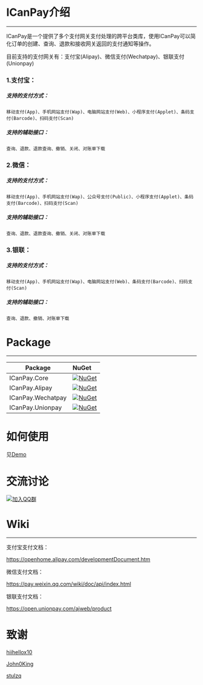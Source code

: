 # ICanPay介绍
---

ICanPay是一个提供了多个支付网关支付处理的跨平台类库，使用ICanPay可以简化订单的创建、查询、退款和接收网关返回的支付通知等操作。

目前支持的支付网关有：支付宝(Alipay)、微信支付(Wechatpay)、银联支付(Unionpay)

### 1.支付宝：

##### 支持的支付方式：

	移动支付(App)、手机网站支付(Wap)、电脑网站支付(Web)、小程序支付(Applet)、条码支付(Barcode)、扫码支付(Scan)

##### 支持的辅助接口：

	查询、退款、退款查询、撤销、关闭、对账单下载

### 2.微信：

##### 支持的支付方式：
		
	移动支付(App)、手机网站支付(Wap)、公众号支付(Public)、小程序支付(Applet)、条码支付(Barcode)、扫码支付(Scan)

##### 支持的辅助接口：
		
	查询、退款、退款查询、撤销、关闭、对账单下载
			
### 3.银联：

##### 支持的支付方式：
		
	移动支付(App)、手机网站支付(Wap)、电脑网站支付(Web)、条码支付(Barcode)、扫码支付(Scan)

##### 支持的辅助接口：
		
	查询、退款、撤销、对账单下载

# Package
---

Package  | NuGet 
-------- | :------------ 
ICanPay.Core		| [![NuGet](https://img.shields.io/nuget/v/ICanPay.Core.svg)](https://www.nuget.org/packages/ICanPay.Core)
ICanPay.Alipay		| [![NuGet](https://img.shields.io/nuget/v/ICanPay.Alipay.svg)](https://www.nuget.org/packages/ICanPay.Alipay)
ICanPay.Wechatpay	| [![NuGet](https://img.shields.io/nuget/v/ICanPay.Wechatpay.svg)](https://www.nuget.org/packages/ICanPay.Wechatpay)
ICanPay.Unionpay	| [![NuGet](https://img.shields.io/nuget/v/ICanPay.Unionpay.svg)](https://www.nuget.org/packages/ICanPay.Unionpay)

# 如何使用

见[Demo](https://github.com/Varorbc/ICanPay/tree/master/sample/ICanPay.Demo)

# 交流讨论

[![加入QQ群](http://pub.idqqimg.com/wpa/images/group.png)](http://shang.qq.com/wpa/qunwpa?idkey=5d2538328d53d0610188d9dc4a62a7b51e50fe56ad1b35ca9e96308507eb09a7)

# Wiki
---

支付宝支付文档：

https://openhome.alipay.com/developmentDocument.htm

微信支付文档：

https://pay.weixin.qq.com/wiki/doc/api/index.html

银联支付文档：

https://open.unionpay.com/ajweb/product

# 致谢

[hiihellox10](https://github.com/hiihellox10)

[John0King](https://github.com/John0King)

[stulzq](https://github.com/stulzq)
